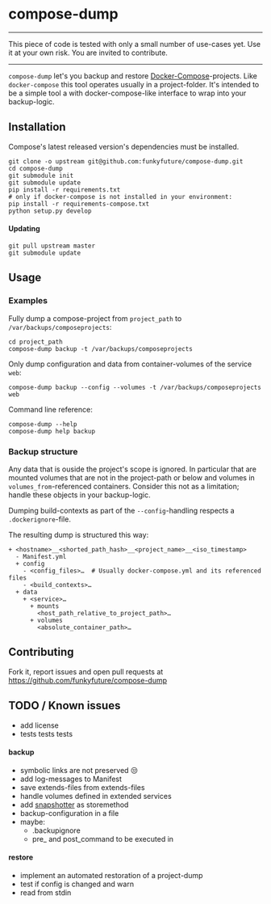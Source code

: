 # compose-dump

***********************************************************************
This piece of code is tested with only a small number of use-cases yet.
Use  it  at  your   own   risk.    You   are   invited  to  contribute.
***********************************************************************

`compose-dump` let's you backup and restore
[Docker-Compose](https://github.com/docker/compose)-projects.
Like `docker-compose` this tool operates usually in a project-folder.
It's intended to be a simple tool a with docker-compose-like interface to
wrap into your backup-logic.


## Installation

Compose's latest released version's dependencies must be installed.

    git clone -o upstream git@github.com:funkyfuture/compose-dump.git
    cd compose-dump
    git submodule init
    git submodule update
    pip install -r requirements.txt
    # only if docker-compose is not installed in your environment:
    pip install -r requirements-compose.txt
    python setup.py develop

#### Updating

    git pull upstream master
    git submodule update


## Usage

### Examples

Fully dump a compose-project from `project_path` to `/var/backups/composeprojects`:

    cd project_path
    compose-dump backup -t /var/backups/composeprojects

Only dump configuration and data from container-volumes of the service `web`:

    compose-dump backup --config --volumes -t /var/backups/composeprojects web

Command line reference:

    compose-dump --help
    compose-dump help backup

### Backup structure

Any data that is ouside the project's scope is ignored. In particular that are
mounted volumes that are not in the project-path or below and volumes in
`volumes_from`-referenced containers. Consider this not as a limitation;
handle these objects in your backup-logic.

Dumping build-contexts as part of the `--config`-handling respects a
`.dockerignore`-file.

The resulting dump is structured this way:
```
+ <hostname>__<shorted_path_hash>__<project_name>__<iso_timestamp>
  - Manifest.yml
  + config
    - <config_files>…  # Usually docker-compose.yml and its referenced files
    - <build_contexts>…
  + data
    + <service>…
      + mounts
        <host_path_relative_to_project_path>…
      + volumes
        <absolute_container_path>…
```


## Contributing

Fork it, report issues and open pull requests at
https://github.com/funkyfuture/compose-dump


## TODO / Known issues

- add license
- tests tests tests

#### backup

- symbolic links are not preserved :unamused:
- add log-messages to Manifest
- save extends-files from extends-files
- handle volumes defined in extended services
- add [snapshotter](https://github.com/seanh/snapshotter/blob/master/snapshotter/snapshotter.py)
  as storemethod
- backup-configuration in a file
- maybe:
  - .backupignore
  - pre_ and post_command to be executed in

#### restore

- implement an automated restoration of a project-dump
- test if config is changed and warn
- read from stdin
